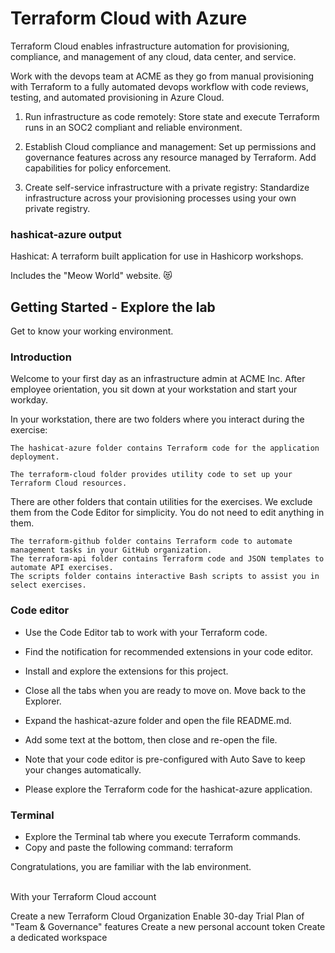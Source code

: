 # Terraform Cloud with Azure
Terraform Cloud enables infrastructure automation for provisioning, compliance, and management of any cloud, data center, and service.

Work with the devops team at ACME as they go from manual provisioning with Terraform to a fully automated devops workflow with code reviews, testing, and automated provisioning in Azure Cloud.

1. Run infrastructure as code remotely: Store state and execute Terraform runs in an SOC2 compliant and reliable environment.

2. Establish Cloud compliance and management: Set up permissions and governance features across any resource managed by Terraform. Add capabilities for policy enforcement.

3. Create self-service infrastructure with a private registry: Standardize infrastructure across your provisioning processes using your own private registry.



### hashicat-azure output
Hashicat: A terraform built application for use in Hashicorp workshops.

Includes the "Meow World" website. 😻

## Getting Started - Explore the lab
Get to know your working environment.

### Introduction
Welcome to your first day as an infrastructure admin at ACME Inc. After employee orientation, you sit down at your workstation and start your workday.

In your workstation, there are two folders where you interact during the exercise:

    The hashicat-azure folder contains Terraform code for the application deployment.

    The terraform-cloud folder provides utility code to set up your Terraform Cloud resources.

There are other folders that contain utilities for the exercises. We exclude them from the Code Editor for simplicity. You do not need to edit anything in them.

    The terraform-github folder contains Terraform code to automate management tasks in your GitHub organization.
    The terraform-api folder contains Terraform code and JSON templates to automate API exercises.
    The scripts folder contains interactive Bash scripts to assist you in select exercises.

### Code editor
- Use the Code Editor tab to work with your Terraform code.

- Find the notification for recommended extensions in your code editor.

- Install and explore the extensions for this project.

- Close all the tabs when you are ready to move on.
Move back to the Explorer.

- Expand the hashicat-azure folder and open the file README.md.

- Add some text at the bottom, then close and re-open the file.

- Note that your code editor is pre-configured with Auto Save to keep your changes automatically.

- Please explore the Terraform code for the hashicat-azure application.

### Terminal
- Explore the Terminal tab where you execute Terraform commands.
- Copy and paste the following command: terraform


Congratulations, you are familiar with the lab environment.

<br/>
With your Terraform Cloud account

Create a new Terraform Cloud Organization
Enable 30-day Trial Plan of "Team & Governance" features
Create a new personal account token
Create a dedicated workspace